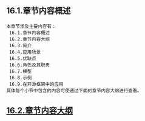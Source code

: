 
## 16.1.章节内容概述
    本章节涉及主要内容有：
     16.1.章节内容概述
     16.2.章节内容大纲
     16.3.简介
     16.4.应用场景
     16.5.优缺点
     16.6.角色及其职责
     16.7.模型
     16.8.示例
     16.9.在开源框架中的应用
	具体每个小节中包含的内容可使通过下面的章节内容大纲进行查看。

## <a href="/enhance/markmap/general/designpattern/designpattern-java/chapter/designpattern-java-outline5-chapter16.html" target="_blank">16.2.章节内容大纲</a>

<Markmap localtion="/enhance/markmap/general/designpattern/designpattern-java/chapter/designpattern-java-outline5-chapter16.html" height="500rem"/>


